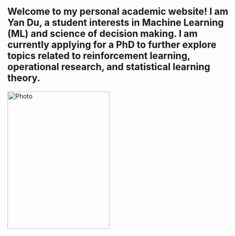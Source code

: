 ## Welcome to my personal academic website! I am Yan Du, a student interests in Machine Learning (ML) and science of decision making. I am currently applying for a PhD to further explore topics related to reinforcement learning, operational research, and statistical learning theory. ##

<img src="https://github.com/yantdu/yantdu.github.io/blob/main/image/IMG_1740.jpeg?raw=true" width="230" height="310" alt="Photo">
